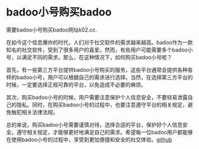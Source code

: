 # badoo小号购买badoo

需要badoo小号购买badoo网址k02.cc.

在如今这个信息爆炸的时代，人们对于社交软件的需求越来越高。badoo作为一款知名的社交软件，受到了很多用户的喜爱。然而，有些用户可能需要多个badoo小号，以满足不同的需求。那么，在这种情况下，如何购买badoo小号呢？

首先，有一些第三方平台提供badoo小号购买的服务，这些平台通常会提供各种各样的badoo小号，用户可以根据自己的需求进行选择。当然，在选择第三方平台的时候，一定要选择正规可靠的平台，以免造成不必要的麻烦。

其次，购买badoo小号的时候，用户需要注意保护个人信息安全，不要轻易泄露自己的隐私。同时，在购买badoo小号的过程中，也要注意遵守平台的相关规定，避免触犯相关法律法规。

总的来说，购买badoo小号需要谨慎对待，选择合适的平台，保护好个人信息安全，遵守相关规定，才能够更好地满足自己的需求。希望每一位badoo用户都能够在使用badoo小号的过程中，享受到更加便捷和安全的社交体验。[github](https://github.com)
